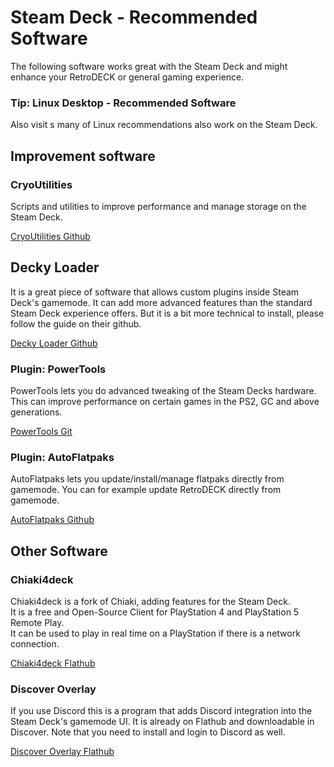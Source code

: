 # Steam Deck - Recommended Software

The following software works great with the Steam Deck and might enhance your RetroDECK or general gaming experience.

### Tip: Linux Desktop - Recommended Software
Also visit s many of Linux recommendations also work on the Steam Deck.

## Improvement software

### CryoUtilities



Scripts and utilities to improve performance and manage storage on the Steam Deck.

[CryoUtilities Github](https://github.com/CryoByte33/steam-deck-utilities)


## Decky Loader



It is a great piece of software that allows custom plugins inside Steam Deck's gamemode. It can add more advanced features than the standard Steam Deck experience offers. But it is a bit more technical to install, please follow the guide on their github.

[Decky Loader Github](https://github.com/SteamDeckHomebrew/decky-loader)


### Plugin: PowerTools



PowerTools lets you do advanced tweaking of the Steam Decks hardware. This can improve performance on certain games in the PS2, GC and above generations.

[PowerTools Git](https://git.ngni.us/NG-SD-Plugins/PowerTools)


### Plugin: AutoFlatpaks

AutoFlatpaks lets you update/install/manage flatpaks directly from gamemode. You can for example update RetroDECK directly from gamemode.

[AutoFlatpaks Github](https://github.com/jurassicplayer/decky-autoflatpaks)


## Other Software

### Chiaki4deck



Chiaki4deck is a fork of Chiaki, adding features for the Steam Deck. <br>
It is a free and Open-Source Client for PlayStation 4 and PlayStation 5 Remote Play. <br>
It can be used to play in real time on a PlayStation if there is a network connection.

[Chiaki4deck Flathub](https://flathub.org/apps/io.github.streetpea.Chiaki4deck)

### Discover Overlay



If you use Discord this is a program that adds Discord integration into the Steam Deck's gamemode UI.
It is already on Flathub and downloadable in Discover. Note that you need to install and login to Discord as well.

[Discover Overlay Flathub](https://flathub.org/apps/io.github.trigg.discover_overlay)
